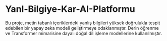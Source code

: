 # Yanl-Bilgiye-Kar-AI-Platformu
Bu proje, metin tabanlı içeriklerdeki yanlış bilgileri yüksek doğrulukla tespit edebilen bir yapay zeka modeli geliştirmeye odaklanmıştır. Derin öğrenme ve Transformer mimarisine dayalı doğal dil işleme modellerine kullanılmıştır. 

